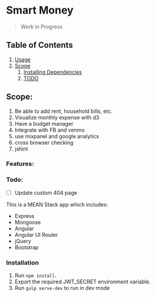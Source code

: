 # Smart Money

>Work in Progress

## Table of Contents

1. [Usage](##Usage)
1. [Scope](##Scope)
    1. [Installing Dependencies](##Installation)
    1. [TODO](#Todo)

## Scope:

1. Be able to add rent, household bills, etc.
2. Visualize monthly expense with d3
3. Have a budget manager
4. Integrate with FB and venmo
5. use mixpanel and google analytics
6. cross browser checking
7. jshint

### Features:


### Todo:

- [ ] Update custom 404 page

This is a MEAN Stack app which includes:

- Express
- Mongoose
- Angular
- Angular UI Router
- jQuery
- Bootstrap


### Installation

1. Run `npm install`.
2. Export the required JWT_SECRET environment variable.
3. Run `gulp serve-dev` to run in dev mode
